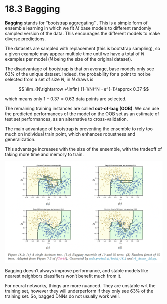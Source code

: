 # 18.3 Bagging

**Bagging** stands for “bootstrap aggregating” . This is a simple form of ensemble learning in which we fit $M$ base models to different randomly sampled version of the data. This encourages the different models to make diverse predictions.

The datasets are sampled with replacement (this is bootstrap sampling), so a given example may appear multiple time until we have a total of $N$ examples per model ($N$ being the size of the original dataset).

The disadvantage of bootstrap is that on average, base models only see 63% of the unique dataset. Indeed, the probability for a point to not be selected from a set of size $N$, in $N$ draws is

$$
\lim_{N\rightarrow +\infin} (1-1/N)^N =e^{-1}\approx 0.37
$$

which means only $1-0.37=0.63$ data points are selected.

The remaining training instances are called **out-of-bag (OOB)**. We can use the predicted performances of the model on the OOB set as an estimate of test set performances, as an alternative to cross-validation.

The main advantage of bootstrap is preventing the ensemble to rely too much on individual train point, which enhances robustness and generalization.

This advantage increases with the size of the ensemble, with the tradeoff of taking more time and memory to train.

![Screen Shot 2023-10-19 at 19.33.49.png](./Screen_Shot_2023-10-19_at_19.33.49.png)

Bagging doesn’t always improve performance, and stable models like nearest neighbors classifiers won’t benefit much from it.

For neural networks, things are more nuanced. They are unstable wrt the training set, however they will underperform if they only see 63% of the training set. So, bagged DNNs do not usually work well.